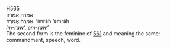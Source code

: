 H565  
אמרה אמרה  
אִמרָה אֶמרָה ‎ ‘imrâh ‘emrâh  
*im-raw‘,* *em-raw‘*  
The second form is the feminine of [561](h0561) and meaning the same: -
commandment, speech, word.  
